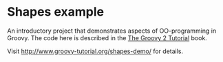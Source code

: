 # Shapes example
An introductory project that demonstrates aspects of OO-programming in Groovy. The code here is described in the
[The Groovy 2 Tutorial](https://leanpub.com/groovytutorial) book.

Visit <http://www.groovy-tutorial.org/shapes-demo/> for details.
